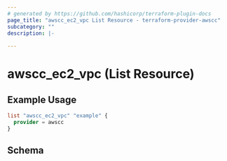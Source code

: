 ```yaml
---
# generated by https://github.com/hashicorp/terraform-plugin-docs
page_title: "awscc_ec2_vpc List Resource - terraform-provider-awscc"
subcategory: ""
description: |-
  
---
```


# awscc_ec2_vpc (List Resource)



## Example Usage

```terraform
list "awscc_ec2_vpc" "example" {
  provider = awscc
}
```

<!-- schema generated by tfplugindocs -->
## Schema
